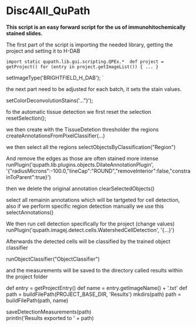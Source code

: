 # Disc4All_QuPath

**This script is an easy forward script for the us of immunohitochemically stained slides.**

The first part of the script is importing the needed library, getting the project and setting it to H-DAB
  
`import static qupath.lib.gui.scripting.QPEx.* 
def project = getProject()
  for (entry in project.getImageList()) {
      ...
  }`

setImageType('BRIGHTFIELD_H_DAB'); `

the next part need to be adjusted for each batch, it sets the stain values. 
  
  setColorDeconvolutionStains('..."}');
  
fo the automatic tissue detection we first reset the selection
  resetSelection();

we then create with the TissueDetetion thresholder the regions
  createAnnotationsFromPixelClassifier(...)

we then select all the regions
  selectObjectsByClassification("Region")

And remove the edges as those are often stained more intense
  runPlugin('qupath.lib.plugins.objects.DilateAnnotationPlugin', '{"radiusMicrons":-100.0,"lineCap":"ROUND","removeInterior":false,"constrainToParent":true}')

then we delete the original annotation
  clearSelectedObjects()  

select all remainin annotations which will be tartgeted for cell detection, also if we perform specific region detection manually we use this
  selectAnnotations()  

We then run cell detection specifically for the project (change values)
  runPlugin('qupath.imagej.detect.cells.WatershedCellDetection',       '{...}')

Afterwards the detected cells will be classified by the trained object classifier

  runObjectClassifier("ObjectClassifier")

and the measurements will be saved to the directory called results within the project folder

  def entry = getProjectEntry()
  def name = entry.getImageName() + '.txt'
  def path = buildFilePath(PROJECT_BASE_DIR, 'Results')
  mkdirs(path)
  path = buildFilePath(path, name)

  saveDetectionMeasurements(path)		
  println('Results exported to ' + path)


